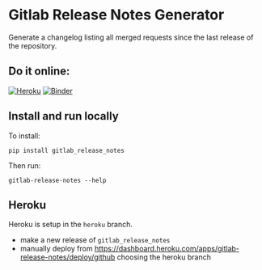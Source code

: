 # Gitlab Release Notes Generator

Generate a changelog listing all merged requests since the last release of the repository.

## Do it online: 
[![Heroku](https://pyheroku-badge.herokuapp.com/?app=gitlab-release-notes)](https://gitlab-release-notes.herokuapp.com/)
[![Binder](https://mybinder.org/badge_logo.svg)](https://mybinder.org/v2/gh/vuillaut/GitlabReleaseNotesGenerator/HEAD?labpath=generate.ipynb)


## Install and run locally

To install: 
```
pip install gitlab_release_notes
```

Then run:
```
gitlab-release-notes --help
```

## Heroku 

Heroku is setup in the `heroku` branch.
- make a new release of `gitlab_release_notes`
- manually deploy from https://dashboard.heroku.com/apps/gitlab-release-notes/deploy/github choosing the heroku branch

